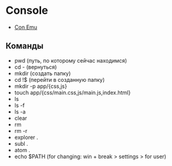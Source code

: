 # Console

- [Con Emu](http://www.conemu.ru/)

## Команды
* pwd (путь, по которому сейчас находимся)
* cd - (вернуться)
* mkdir (создать папку)
* cd !$ (перейти в созданную папку)
* mkdir -p app/{css,js}
* touch app/{css/main.css,js/main.js,index.html}
* ls
* ls -f
* ls -a
* clear
* rm
* rm -r
* explorer .
* subl .
* atom .
* echo $PATH (for changing: win + break > settings > for user)
